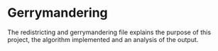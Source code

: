 # Gerrymandering

The redistricting and gerrymandering file explains the purpose of this project, the algorithm implemented and an analysis of the output.
